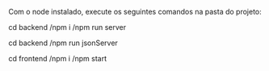 Com o node instalado,
execute os seguintes comandos na pasta do projeto:

cd backend
/npm i
/npm run server

cd backend
/npm run jsonServer

cd frontend
/npm i
/npm start
